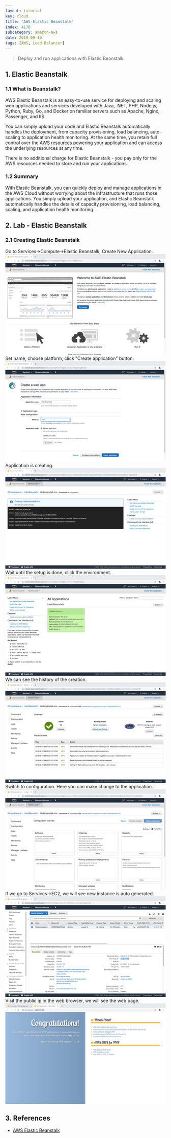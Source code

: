 ```yaml
---
layout: tutorial
key: cloud
title: "AWS-Elastic Beanstalk"
index: 4178
subcategory: amazon-aws
date: 2019-09-16
tags: [AWS, Load Balancer]
---
```


> Deploy and run applications with Elastic Beanstalk.

## 1. Elastic Beanstalk
### 1.1 What is Beanstalk?
AWS Elastic Beanstalk is an easy-to-use service for deploying and scaling web applications and services developed with Java, .NET, PHP, Node.js, Python, Ruby, Go, and Docker on familiar servers such as Apache, Nginx, Passenger, and IIS.

You can simply upload your code and Elastic Beanstalk automatically handles the deployment, from capacity provisioning, load balancing, auto-scaling to application health monitoring. At the same time, you retain full control over the AWS resources powering your application and can access the underlying resources at any time.

There is no additional charge for Elastic Beanstalk - you pay only for the AWS resources needed to store and run your applications.

### 1.2 Summary
With Elastic Beanstalk, you can quickly deploy and manage applications in the AWS Cloud without worrying about the infrastructure that runs those applications. You simply upload your application, and Elastic Beanstalk automatically handles the details of capacity provisioning, load balancing, scaling, and application health monitoring.

## 2. Lab - Elastic Beanstalk
### 2.1 Creating Elastic Beanstalk
Go to Services->Compute->Elastic Beanstalk, Create New Application.
![image](/assets/images/cloud/4178/elastic-beanstalk-1.png)
Set name, choose platform, click "Create application" button.
![image](/assets/images/cloud/4178/elastic-beanstalk-2.png)
Application is creating.
![image](/assets/images/cloud/4178/elastic-beanstalk-3.png)
Wait until the setup is done, click the environment.
![image](/assets/images/cloud/4178/elastic-beanstalk-4.png)
We can see the history of the creation.
![image](/assets/images/cloud/4178/elastic-beanstalk-5.png)
Switch to configuration. Here you can make change to the application.
![image](/assets/images/cloud/4178/elastic-beanstalk-6.png)
If we go to Services->EC2, we will see new instance is auto generated.
![image](/assets/images/cloud/4178/elastic-beanstalk-7.png)
Visit the public ip in the web browser, we will see the web page.
![image](/assets/images/cloud/4178/elastic-beanstalk-8.png)

## 3. References
* [AWS Elastic Beanstalk](https://aws.amazon.com/elasticbeanstalk/)
